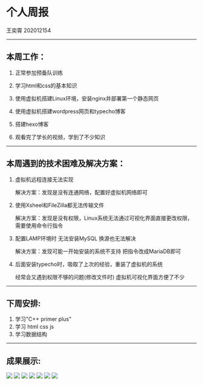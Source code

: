 # 个人周报
王奕霄 202012154

---

## 本周工作：

1. 正常参加预备队训练

2. 学习html和css的基本知识

3. 使用虚拟机搭建Linux环境，安装nginx并部署第一个静态网页

4. 使用虚拟机搭建wordpress网页和typecho博客

5. 搭建hexo博客

6. 观看完了学长的视频，学到了不少知识

---

## 本周遇到的技术困难及解决方案：

1. 虚拟机远程连接无法实现

   解决方案：发现是没有连通网络，配置好虚拟机网络即可
   
2. 使用Xsheel和FileZilla都无法传输文件

   解决方案：发现是没有权限，Linux系统无法通过可视化界面直接更改权限，需要使用命令行指令

3. 配置LAMP环境时 无法安装MySQL 换源也无法解决
   
   解决方案：发现可能一开始安装的系统不支持 把指令改成MariaDB即可

4. 后面安装typecho时，吸取了上次的经验，重装了虚拟机的系统

   经常会又遇到权限不够的问题(修改文件时)  虚拟机可视化界面方便了不少
   
---

## 下周安排:

1. 学习"C++ primer plus"
2. 学习 html css js
3. 学习数据结构

---

## 成果展示:

![](https://github.com/Homie6324/NEUQ-ACMClub2020-Jishu-weekly/blob/main/%E7%8E%8B%E5%A5%95%E9%9C%84/%E5%B1%8F%E5%B9%95%E6%88%AA%E5%9B%BE%202021-01-12%20123844.jpg)
![](https://github.com/Homie6324/NEUQ-ACMClub2020-Jishu-weekly/blob/main/%E7%8E%8B%E5%A5%95%E9%9C%84/%E5%B1%8F%E5%B9%95%E6%88%AA%E5%9B%BE%202021-01-12%20131922.jpg)
![](https://github.com/Homie6324/NEUQ-ACMClub2020-Jishu-weekly/blob/main/%E7%8E%8B%E5%A5%95%E9%9C%84/%E5%B1%8F%E5%B9%95%E6%88%AA%E5%9B%BE%202021-01-12%20133701.jpg)
![](https://github.com/Homie6324/NEUQ-ACMClub2020-Jishu-weekly/blob/main/%E7%8E%8B%E5%A5%95%E9%9C%84/QQ%E6%88%AA%E5%9B%BE20210114192108.png)
![](https://github.com/Homie6324/NEUQ-ACMClub2020-Jishu-weekly/blob/main/%E7%8E%8B%E5%A5%95%E9%9C%84/%E5%B1%8F%E5%B9%95%E6%88%AA%E5%9B%BE%202021-01-12%20183420.jpg)
![](https://github.com/Homie6324/NEUQ-ACMClub2020-Jishu-weekly/blob/main/%E7%8E%8B%E5%A5%95%E9%9C%84/%E5%B1%8F%E5%B9%95%E6%88%AA%E5%9B%BE%202021-01-21%20115952.jpg)
![](https://github.com/Homie6324/NEUQ-ACMClub2020-Jishu-weekly/blob/main/%E7%8E%8B%E5%A5%95%E9%9C%84/QQ%E6%88%AA%E5%9B%BE20210114183248.png)
